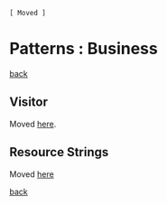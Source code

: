 `[ Moved ]`

Patterns : Business
===================

[back](.)

Visitor
-------

Moved [here](patterns/business-logic.md#visitor).

Resource Strings
----------------

Moved [here](patterns/business-logic.md#resource-strings)

[back](.)
